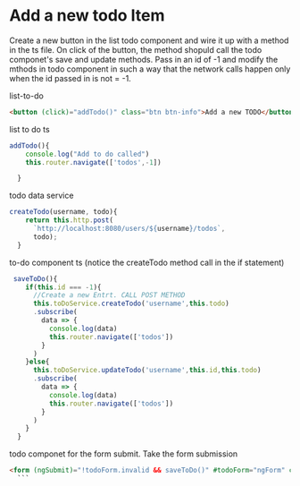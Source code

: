# Add a new todo Item

Create a new button in the list todo component and wire it up with a method in the ts file. On click of the button, the method shopuld call the todo componet's save and update methods. Pass in an id of -1 and modify the mthods in todo component in such a way that the network calls happen only when the id passed in is not = -1.


list-to-do

```html
<button (click)="addTodo()" class="btn btn-info">Add a new TODO</button>
```

list to do ts

```ts
addTodo(){
    console.log("Add to do called")
    this.router.navigate(['todos',-1])

  }
```

todo data service

```ts
createTodo(username, todo){
    return this.http.post(
      `http://localhost:8080/users/${username}/todos`,
      todo);
  }
```

to-do component ts (notice the createTodo method call in the if statement)

```ts
 saveToDo(){
    if(this.id === -1){
      //Create a new Entrt. CALL POST METHOD
      this.toDoService.createTodo('username',this.todo)
      .subscribe(
        data => {
          console.log(data)
          this.router.navigate(['todos'])
        }
      )
    }else{
      this.toDoService.updateTodo('username',this.id,this.todo)
      .subscribe(
        data => {
          console.log(data)
          this.router.navigate(['todos'])
        }
      )
    }
  }
  ```

  todo componet for the form submit. Take the form submission

  ```html
  <form (ngSubmit)="!todoForm.invalid && saveToDo()" #todoForm="ngForm" class="was-validated">
    ```